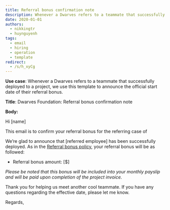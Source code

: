 ```yaml
---
title: Referral bonus confirmation note
description: Whenever a Dwarves refers to a teammate that successfully deployed to a project, we use this template to announce the official start date of their referral bonus.
date: 2020-01-01
authors:
  - nikkingtr
  - huynguyenh
tags:
  - email
  - hiring
  - operation
  - template
redirect:
  - /s/h_xyCg
---
```


**Use case**: Whenever a Dwarves refers to a teammate that successfully deployed to a project, we use this template to announce the official start date of their referral bonus.

**Title**: Dwarves Foundation: Referral bonus confirmation note

**Body:**

Hi [name]

This email is to confirm your referral bonus for the referring case of

We’re glad to announce that [referred employee] has been successfully deployed. As in the [Referral bonus policy](https://github.com/dwarvesf/handbook/blob/master/how-we-hire.md#referral), your referral bonus will be as followed:

- Referral bonus amount: [$]

_Please be noted that this bonus will be included into your monthly payslip and will be paid upon completion of the project invoice._

Thank you for helping us meet another cool teammate. If you have any questions regarding the effective date, please let me know.

Regards,
